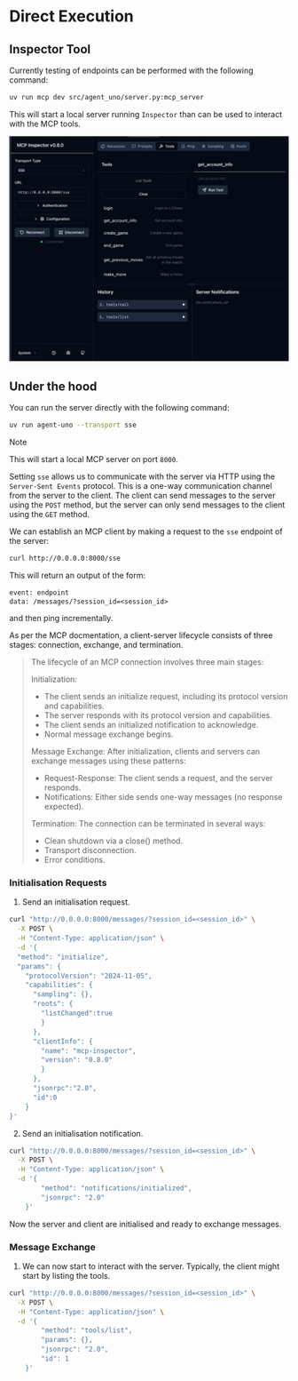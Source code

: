 # Direct Execution

## Inspector Tool

Currently testing of endpoints can be performed with the following command:

```bash
uv run mcp dev src/agent_uno/server.py:mcp_server
```

This will start a local server running `Inspector` than can be used to interact with the MCP tools.

![inspector](imgs/inspector.png)

## Under the hood

You can run the server directly with the following command:

```bash
uv run agent-uno --transport sse
```

> [!NOTE]
> This will start a local MCP server on port `8000`.

Setting `sse` allows us to communicate with the server via HTTP using the `Server-Sent Events` protocol. This is a one-way communication channel from the server to the client. The client can send messages to the server using the `POST` method, but the server can only send messages to the client using the `GET` method.

We can establish an MCP client by making a request to the `sse` endpoint of the server:

```bash
curl http://0.0.0.0:8000/sse
```

This will return an output of the form:

```
event: endpoint
data: /messages/?session_id=<session_id>
```

and then ping incrementally.

As per the MCP docmentation, a client-server lifecycle consists of three stages: connection, exchange, and termination.

> The lifecycle of an MCP connection involves three main stages:
>
> Initialization:
>
> * The client sends an initialize request, including its protocol version and capabilities.
> * The server responds with its protocol version and capabilities.
> * The client sends an initialized notification to acknowledge.
> * Normal message exchange begins.
>
> Message Exchange: After initialization, clients and servers can exchange messages using these patterns:
>
> * Request-Response: The client sends a request, and the server responds.
> * Notifications: Either side sends one-way messages (no response expected).
>
> Termination: The connection can be terminated in several ways:
>
> * Clean shutdown via a close() method.
> * Transport disconnection.
> * Error conditions.

### Initialisation Requests

1. Send an initialisation request.

```bash
curl "http://0.0.0.0:8000/messages/?session_id=<session_id>" \
  -X POST \
  -H "Content-Type: application/json" \
  -d '{
  "method": "initialize",
  "params": {
    "protocolVersion": "2024-11-05",
    "capabilities": {
      "sampling": {},
      "roots": {
        "listChanged":true
        }
      },
      "clientInfo": {
        "name": "mcp-inspector",
        "version": "0.8.0"
        }
      },
      "jsonrpc":"2.0",
      "id":0
    }
}'
```

2. Send an initialisation notification.

```bash
curl "http://0.0.0.0:8000/messages/?session_id=<session_id>" \
  -X POST \
  -H "Content-Type: application/json" \
  -d '{
        "method": "notifications/initialized",
        "jsonrpc": "2.0"
    }'
```

Now the server and client are initialised and ready to exchange messages.

### Message Exchange

1. We can now start to interact with the server. Typically, the client might start by listing the tools.

```bash
curl "http://0.0.0.0:8000/messages/?session_id=<session_id>" \
  -X POST \
  -H "Content-Type: application/json" \
  -d '{
        "method": "tools/list",
        "params": {},
        "jsonrpc": "2.0",
        "id": 1
    }'
```
